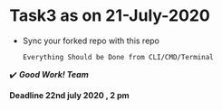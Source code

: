 # Task3 as on 21-July-2020
* Sync your forked repo   with this repo
  
  ```
  Everything Should be Done from CLI/CMD/Terminal
  ```
:heavy_check_mark: _**Good Work! Team**_

**Deadline 22nd july 2020 , 2 pm**
